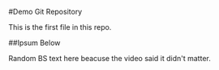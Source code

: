#Demo Git Repository

This is the first file in this repo.

##Ipsum Below

Random BS text here beacuse the video said it didn't matter.